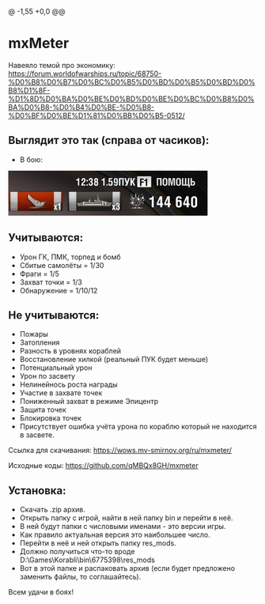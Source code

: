 @ -1,55 +0,0 @@
# mxMeter #

Навеяло темой про экономику: https://forum.worldofwarships.ru/topic/68750-%D0%B8%D0%B7%D0%BC%D0%B5%D0%BD%D0%B5%D0%BD%D0%B8%D1%8F-%D1%8D%D0%BA%D0%BE%D0%BD%D0%BE%D0%BC%D0%B8%D0%BA%D0%B8-%D0%B4%D0%BE-%D0%B8-%D0%BF%D0%BE%D1%81%D0%BB%D0%B5-0512/

## Выглядит это так (справа от часиков):

- В бою:

![](img/001.jpg)


## Учитываются:

- Урон ГК, ПМК, торпед и бомб
- Сбитые самолёты = 1/30
- Фраги = 1/5
- Захват точки = 1/3
- Обнаружение = 1/10/12

## Не учитываются:

- Пожары
- Затопления
- Разность в уровнях кораблей
- Восстановление хилкой (реальный ПУК будет меньше)
- Потенциальный урон
- Урон по засвету
- Нелинейнось роста награды
- Участие в захвате точек
- Пониженный захват в режиме Эпицентр
- Защита точек
- Блокировка точек
- Присутствует ошибка учёта урона по кораблю который не находится в засвете.


Ссылка для скачивания: https://wows.mv-smirnov.org/ru/mxmeter/

Исходные коды: https://github.com/qMBQx8GH/mxmeter

## Установка:

- Скачать .zip архив.
- Открыть папку с игрой, найти в ней папку bin и перейти в неё.
- В ней будут папки с числовыми именами - это версии игры.
- Как правило актуальная версия это наибольшее число.
- Перейти в неё и ней открыть папку res_mods.
- Должно получиться что-то вроде D:\Games\Korabli\bin\6775398\res_mods
- Вот в этой папке и распаковать архив  (если будет предложено заменить файлы, то соглашайтесь).
 

Всем удачи в боях!